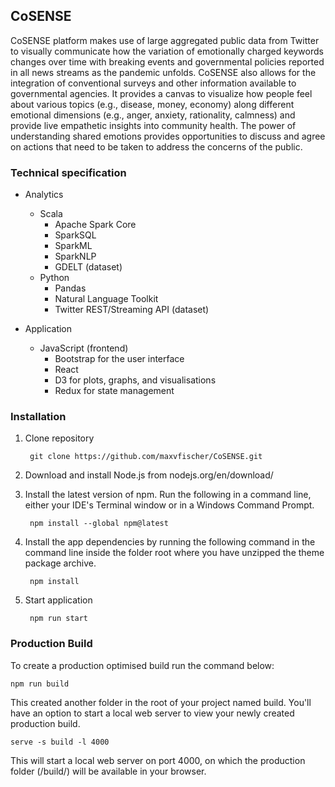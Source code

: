 ## CoSENSE
CoSENSE platform makes use of large aggregated public data from Twitter to visually communicate 
how the variation of emotionally charged keywords changes over time with breaking events and 
governmental policies reported in all news streams as the pandemic unfolds. CoSENSE also allows 
for the integration of conventional surveys and other information available to governmental 
agencies. It provides a canvas to visualize how people feel about various topics (e.g., 
disease, money, economy) along different emotional dimensions (e.g., anger, anxiety, rationality, 
calmness) and provide live empathetic insights into community health. The power of understanding 
shared emotions provides opportunities to discuss and agree on actions that need to be taken to 
address the concerns of the public.

### Technical specification

* Analytics
    * Scala
        * Apache Spark Core
        * SparkSQL
        * SparkML
        * SparkNLP
        * GDELT (dataset)
    * Python
        * Pandas
        * Natural Language Toolkit
        * Twitter REST/Streaming API (dataset)

* Application
    * JavaScript (frontend)
        * Bootstrap for the user interface
        * React 
        * D3 for plots, graphs, and visualisations
        * Redux for state management


### Installation

1. Clone repository

        git clone https://github.com/maxvfischer/CoSENSE.git

2. Download and install Node.js from nodejs.org/en/download/

3. Install the latest version of npm. Run the following in a command line, either your IDE's Terminal window or in a Windows Command Prompt.

        npm install --global npm@latest
                                                                                                          
4. Install the app dependencies by running the following command in the command line inside the folder root where you have unzipped the theme package archive.

        npm install
                                                        
5. Start application

        npm run start
                                                        

### Production Build

To create a production optimised build run the command below:

    npm run build
                                                        
This created another folder in the root of your project named build. You'll have an option to start a local web server to view your newly created production build.


    serve -s build -l 4000
                                                        
This will start a local web server on port 4000, on which the production folder (/build/) will be available in your browser.